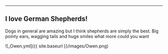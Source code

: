 
---
I love German Shepherds!
---

Dogs in general are amazing but I think shepherds are simply the best.
Big pointy ears, wagging tails and huge smiles what more could you want

![_Owen.yml]({{ site.baseurl }}/images/Owen.png)
